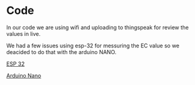 # Code

In our code we are using wifi and uploading to thingspeak for review the values in live.

We had a few issues using esp-32 for messuring the EC value so we deacided to do that with the arduino NANO.

[ESP 32](https://github.com/yuvalchemke/-Hydroponics---Monitoring-and-Balance-by-detection/blob/main/Code/esp-32)

[Arduino Nano](https://github.com/yuvalchemke/-Hydrophonics---Monitoring-and-Balance-by-detection/blob/main/Nano%20code%20for%20EC%20%26%20Temp)
